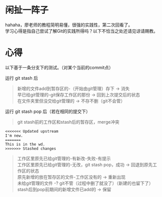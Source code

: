 # 闲扯一阵子
hahaha，廖老师的教程简明易懂，很强的实践性，第二次回看了。  
学习心得是指自己尝试了解Git的实践所得吗？以下不恰当之处还请见谅请赐教。  

# 心得
以下基于一条分支下的测试。（对某个当前的commit点）

运行 git stash 后
>新增的文件add到暂存区的-（开始由git管理）存下 -> 消失  
早已给git管理的-git保存工作区的那份 -> 回到上次提交后的状态  
在文件夹里但没交给git管理的 -> 不存不删（git不会管）  

运行 git stash pop 后（若在相同的提交下）
>git stash前的工作区和stash后的暂存区，merge冲突

    <<<<<<< Updated upstream
    I'm new.
    =======
    This is in the wd.
    >>>>>>> Stashed changes

>工作区里原先已给git管理的-有新改-失败-有提示  
工作区里原先已给git管理的-无改，git stash pop，成功 -> 回退到原先工作区的状态  
原先新增的放在暂存区的文件-工作区没有的 -> 重新出现  
未给git管理的文件 -? git不管（过程中删了就没了）（新建的也留下了）  
stash后到pop前期间的新增文件已add的 -> 保留